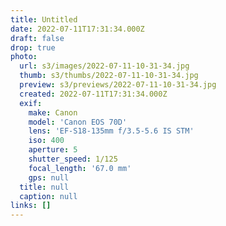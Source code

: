 ```yaml
---
title: Untitled
date: 2022-07-11T17:31:34.000Z
draft: false
drop: true
photo:
  url: s3/images/2022-07-11-10-31-34.jpg
  thumb: s3/thumbs/2022-07-11-10-31-34.jpg
  preview: s3/previews/2022-07-11-10-31-34.jpg
  created: 2022-07-11T17:31:34.000Z
  exif:
    make: Canon
    model: 'Canon EOS 70D'
    lens: 'EF-S18-135mm f/3.5-5.6 IS STM'
    iso: 400
    aperture: 5
    shutter_speed: 1/125
    focal_length: '67.0 mm'
    gps: null
  title: null
  caption: null
links: []
---
```

